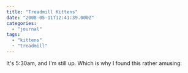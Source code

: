 ```yaml
---
title: "Treadmill Kittens"
date: "2008-05-11T12:41:39.000Z"
categories: 
  - "journal"
tags: 
  - "kittens"
  - "treadmill"
---
```


It's 5:30am, and I'm still up. Which is why I found this rather amusing:
